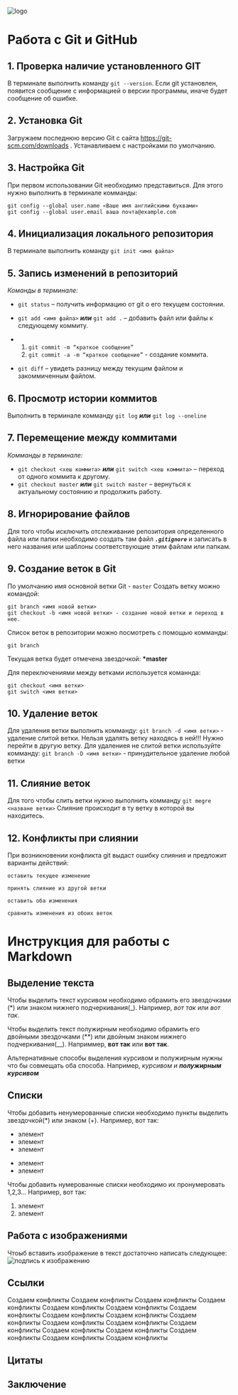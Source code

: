 ![logo](git_Logo.png)
# **Работа с Git и GitHub**

## 1. Проверка наличие установленного GIT
В терминале выполнить команду `git --version`. Если git установлен, появится сообщение с информацией о версии программы, иначе будет сообщение об ошибке.

## 2. Установка Git
Загружаем последнюю версию Git с сайта https://git-scm.com/downloads .
Устанавливаем с настройками по умолчанию.

## 3. Настройка Git
При первом использовании Git необходимо представиться. Для этого нужно выполнить  в терминале комманды:
```
git config --global user.name «Ваше имя английскими буквами»
git config --global user.email ваша почта@example.com
```

## 4. Инициализация локального репозитория
В терминале выполнить команду  `git init <имя файла>`

## 5. Запись изменений в репозиторий

*Команды в терминале:*
* `git status` – получить информацию от git о его текущем состоянии.

* `git add <имя файла>` ***или*** `git add .` – добавить файл или файлы к следующему коммиту.

* 1. `git commit -m “краткое сообщение”` 
  2. `git commit -а -m “краткое сообщение”` - создание коммита.
* `git diff` – увидеть разницу между текущим файлом и закоммиченным файлом.

## 6. Просмотр истории коммитов
Выполнить в терминале комманду `git log` ***или*** `git log --oneline`

## 7. Перемещение между коммитами 

*Комманды в терминале:*
* `git checkout <хеш коммита>` ***или*** `git switch <хеш коммита>` – переход от одного коммита к другому.
* `git checkout master` ***или*** `git switch master`  – вернуться к актуальному состоянию и продолжить работу.

## 8. Игнорирование файлов
Для того чтобы исключить отслеживание репозитория определенного файла или папки необходимо создать там файл ***`.gitignore`*** и записать в него названия или шаблоны соответствующие этим файлам или папкам.

## 9. Создание веток в Git
По умолчанию имя основной ветки Git  - `master`
Создать ветку можно командой:
```
git branch <имя новой ветки>
git checkout -b <имя новой ветки> - создание новой ветки и переход в нее.
```
Список веток в репозитории можно посмотреть с помощью комманды:
```
git branch
```
Текущая ветка будет отмечена звездочкой: **\*master**

Для переключениями между ветками используется команнда: 
```
git checkout <имя ветки>
git switch <имя ветки>
```
## 10. Удаление веток
Для удаления ветки выполнить комманду:
`git branch -d <имя ветки>` - удаление слитой ветки.
Нельзя удалять ветку находясь в ней!!! Нужно перейти в другую ветку.
Для удалениея не слитой ветки используйте комманду: 
`git branch -D <имя ветки>` - принудительное удаление любой ветки

## 11. Слияние веток
Для того чтобы слить ветки нужно выполнить комманду `git megre <назване ветки>`
Слияние происходит в ту ветку в которой вы находитесь.

## 12. Конфликты при слиянии
При возникновении конфликта git выдаст ошибку слияния и предложит варианты действий:
```
оставить текущее изменение

принять слияние из другой ветки

оставить оба изменения

сравнить изменения из обоих веток
```

# **Инструкция для работы с Markdown**

## Выделение текста

Чтобы выделить текст курсивом необходимо обрамить его звездочками (*) или знаком нижнего подчеркивания(_). Например, *вот так* или _вот так_.

Чтобы выделить текст полужирным необходимо обрамить его двойными звездочками (**) или двойным знаком нижнего подчеркивания(__). Наприммер, **вот так** или __вот так__.

Альтернативные способы выделения курсивом и полужирным нужны что бы совмещать оба способа. Например, _курсивом и **полужирным курсивом**_

## Списки

Чтобы добавить ненумерованные списки необходимо пункты выделить звездочкой(*) или знаком (+). Например, вот так:
* элемент
* элемент
* элемент
+ элемент
+ элемент

Чтобы добавить нумерованные списки необходимо их пронумеровать 1,2,3... Например, вот так:
1. элемент
2. элемент

## Работа с изображениями

Чтоыб вставить изображение в текст достаточно написать следующее:
![подпись к изображению](инструкция.jpg)

## Ссылки

Создаем конфликты Создаем конфликты Создаем конфликты Создаем конфликты Создаем конфликты Создаем конфликты 
Создаем конфликты Создаем конфликты Создаем конфликты Создаем конфликты Создаем конфликты Создаем конфликты 
Создаем конфликты Создаем конфликты Создаем конфликты Создаем конфликты Создаем конфликты Создаем конфликты 




## Цитаты

## Заключение